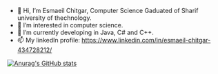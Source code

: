 - 👋 Hi, I’m Esmaeil Chitgar, Computer Science Gaduated of Sharif university of thechnology.
- 👀 I’m interested in computer science.
- 🌱 I’m currently developing in Java, C# and C++.
- 📫 My linkedIn profile: https://www.linkedin.com/in/esmaeil-chitgar-434728212/

[![Anurag's GitHub stats](https://github-readme-stats.vercel.app/api?username=EsmaeilChitgar&theme=radical)](https://github.com/anuraghazra/github-readme-stats)
